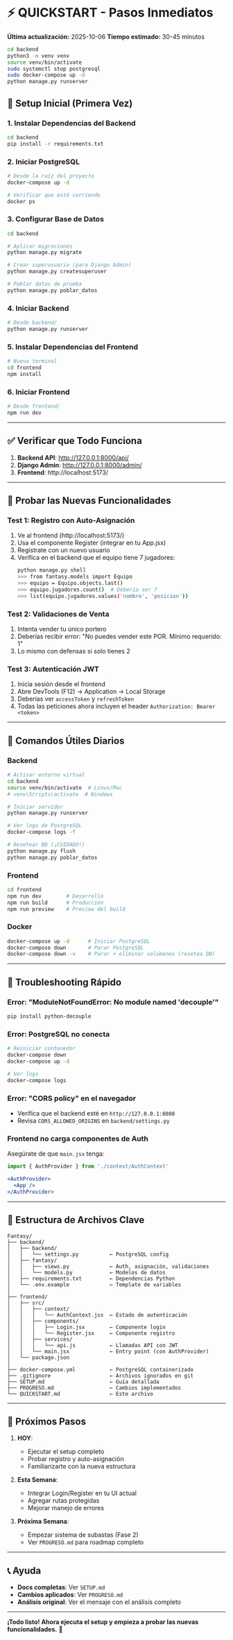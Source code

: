 # ⚡ QUICKSTART - Pasos Inmediatos

**Última actualización:** 2025-10-06
**Tiempo estimado:** 30-45 minutos


```bash
cd backend
python3 -m venv venv
source venv/bin/activate
sudo systemctl stop postgresql
sudo docker-compose up -d
python manage.py runserver
```
## 🚀 Setup Inicial (Primera Vez)
### 1. Instalar Dependencias del Backend
```bash
cd backend
pip install -r requirements.txt
```

### 2. Iniciar PostgreSQL
```bash
# Desde la raíz del proyecto
docker-compose up -d

# Verificar que esté corriendo
docker ps
```

### 3. Configurar Base de Datos
```bash
cd backend

# Aplicar migraciones
python manage.py migrate

# Crear superusuario (para Django Admin)
python manage.py createsuperuser

# Poblar datos de prueba
python manage.py poblar_datos
```

### 4. Iniciar Backend
```bash
# Desde backend/
python manage.py runserver
```

### 5. Instalar Dependencias del Frontend
```bash
# Nueva terminal
cd frontend
npm install
```

### 6. Iniciar Frontend
```bash
# Desde frontend/
npm run dev
```

---

## ✅ Verificar que Todo Funciona

1. **Backend API**: http://127.0.0.1:8000/api/
2. **Django Admin**: http://127.0.0.1:8000/admin/
3. **Frontend**: http://localhost:5173/

---

## 🧪 Probar las Nuevas Funcionalidades

### Test 1: Registro con Auto-Asignación
1. Ve al frontend (http://localhost:5173/)
2. Usa el componente Register (integrar en tu App.jsx)
3. Regístrate con un nuevo usuario
4. Verifica en el backend que el equipo tiene 7 jugadores:
   ```bash
   python manage.py shell
   >>> from fantasy.models import Equipo
   >>> equipo = Equipo.objects.last()
   >>> equipo.jugadores.count()  # Debería ser 7
   >>> list(equipo.jugadores.values('nombre', 'posicion'))
   ```

### Test 2: Validaciones de Venta
1. Intenta vender tu único portero
2. Deberías recibir error: "No puedes vender este POR. Mínimo requerido: 1"
3. Lo mismo con defensas si solo tienes 2

### Test 3: Autenticación JWT
1. Inicia sesión desde el frontend
2. Abre DevTools (F12) → Application → Local Storage
3. Deberías ver `accessToken` y `refreshToken`
4. Todas las peticiones ahora incluyen el header `Authorization: Bearer <token>`

---

## 🔧 Comandos Útiles Diarios

### Backend
```bash
# Activar entorno virtual
cd backend
source venv/bin/activate  # Linux/Mac
# venv\Scripts\activate  # Windows

# Iniciar servidor
python manage.py runserver

# Ver logs de PostgreSQL
docker-compose logs -f

# Resetear BD (¡CUIDADO!)
python manage.py flush
python manage.py poblar_datos
```

### Frontend
```bash
cd frontend
npm run dev        # Desarrollo
npm run build      # Producción
npm run preview    # Preview del build
```

### Docker
```bash
docker-compose up -d      # Iniciar PostgreSQL
docker-compose down       # Parar PostgreSQL
docker-compose down -v    # Parar + eliminar volúmenes (resetea DB)
```

---

## 🐛 Troubleshooting Rápido

### Error: "ModuleNotFoundError: No module named 'decouple'"
```bash
pip install python-decouple
```

### Error: PostgreSQL no conecta
```bash
# Reiniciar contenedor
docker-compose down
docker-compose up -d

# Ver logs
docker-compose logs
```

### Error: "CORS policy" en el navegador
- Verifica que el backend esté en `http://127.0.0.1:8000`
- Revisa `CORS_ALLOWED_ORIGINS` en `backend/settings.py`

### Frontend no carga componentes de Auth
Asegúrate de que `main.jsx` tenga:
```jsx
import { AuthProvider } from './context/AuthContext'

<AuthProvider>
  <App />
</AuthProvider>
```

---

## 📂 Estructura de Archivos Clave

```
Fantasy/
├── backend/
│   ├── backend/
│   │   └── settings.py          ← PostgreSQL config
│   ├── fantasy/
│   │   ├── views.py             ← Auth, asignación, validaciones
│   │   └── models.py            ← Modelos de datos
│   ├── requirements.txt         ← Dependencias Python
│   └── .env.example             ← Template de variables
│
├── frontend/
│   ├── src/
│   │   ├── context/
│   │   │   └── AuthContext.jsx  ← Estado de autenticación
│   │   ├── components/
│   │   │   ├── Login.jsx        ← Componente login
│   │   │   └── Register.jsx     ← Componente registro
│   │   ├── services/
│   │   │   └── api.js           ← Llamadas API con JWT
│   │   └── main.jsx             ← Entry point (con AuthProvider)
│   └── package.json
│
├── docker-compose.yml           ← PostgreSQL containerizado
├── .gitignore                   ← Archivos ignorados en git
├── SETUP.md                     ← Guía detallada
├── PROGRESO.md                  ← Cambios implementados
└── QUICKSTART.md                ← Este archivo
```

---

## 🎯 Próximos Pasos

1. **HOY**:
   - Ejecutar el setup completo
   - Probar registro y auto-asignación
   - Familiarizarte con la nueva estructura

2. **Esta Semana**:
   - Integrar Login/Register en tu UI actual
   - Agregar rutas protegidas
   - Mejorar manejo de errores

3. **Próxima Semana**:
   - Empezar sistema de subastas (Fase 2)
   - Ver `PROGRESO.md` para roadmap completo

---

## 📞 Ayuda

- **Docs completas**: Ver `SETUP.md`
- **Cambios aplicados**: Ver `PROGRESO.md`
- **Análisis original**: Ver el mensaje con el análisis completo

---

**¡Todo listo! Ahora ejecuta el setup y empieza a probar las nuevas funcionalidades.** 🎉
